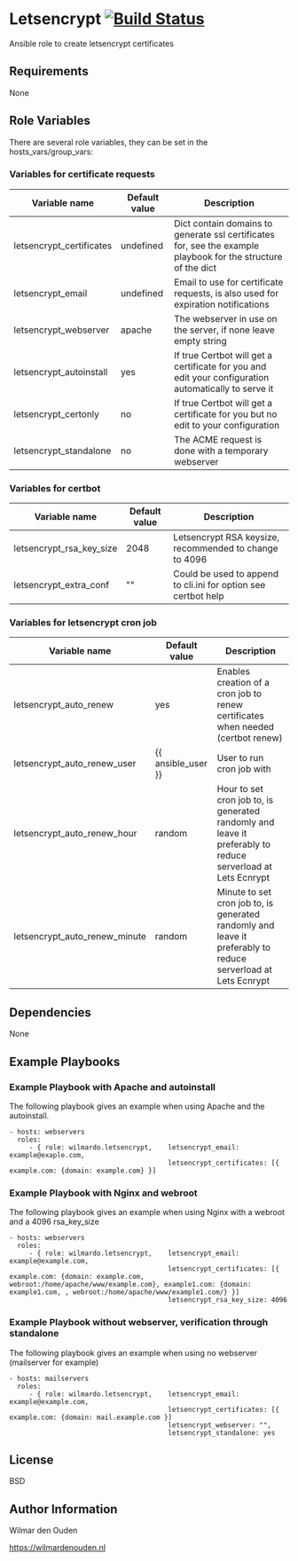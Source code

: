 Letsencrypt [![Build Status](https://travis-ci.org/wilmardo/ansible-letsencrypt.svg?branch=master)](https://travis-ci.org/wilmardo/ansible-letsencrypt)
=========

Ansible role to create letsencrypt certificates

Requirements
------------
None

Role Variables
--------------
There are several role variables, they can be set in the hosts_vars/group_vars:

### Variables for certificate requests

| Variable name             | Default value         | Description         |
| ------------------------- | --------------------- | ------------------- |
| letsencrypt_certificates  | undefined             | Dict contain domains to generate ssl certificates for, see the example playbook for the structure of the dict
| letsencrypt_email         | undefined             | Email to use for certificate requests, is also used for expiration notifications
| letsencrypt_webserver     | apache                | The webserver in use on the server, if none leave empty string
| letsencrypt_autoinstall   | yes                   | If true Certbot will get a certificate for you and edit your configuration automatically to serve it
| letsencrypt_certonly      | no                    | If true Certbot will get a certificate for you but no edit to your configuration
| letsencrypt_standalone    | no                    | The ACME request is done with a temporary webserver

### Variables for certbot

| Variable name                 | Default value     | Description         |
| ----------------------------- | ----------------- | ------------------- |
| letsencrypt_rsa_key_size      | 2048              | Letsencrypt RSA keysize, recommended to change to 4096 
| letsencrypt_extra_conf        | ""                | Could be used to append to cli.ini for option see certbot help

### Variables for letsencrypt cron job

| Variable name                    | Default value          | Description         |
| -------------------------------- | -----------------------| ------------------- |
| letsencrypt_auto_renew           | yes                    | Enables creation of a cron job to renew certificates when needed (certbot renew)
| letsencrypt_auto_renew_user      | {{ ansible_user }}     | User to run cron job with
| letsencrypt_auto_renew_hour      | random                 | Hour to set cron job to, is generated randomly and leave it preferably to reduce serverload at Lets Ecnrypt 
| letsencrypt_auto_renew_minute    | random                 | Minute to set cron job to, is generated randomly and leave it preferably to reduce serverload at Lets Ecnrypt

Dependencies
------------
None

Example Playbooks
----------------

### Example Playbook with Apache and autoinstall
The following playbook gives an example when using Apache and the autoinstall.

    - hosts: webservers    
      roles:
         - { role: wilmardo.letsencrypt,    letsencrypt_email: example@exaple.com,
                                            letsencrypt_certificates: [{ example.com: {domain: example.com} }]

### Example Playbook with Nginx and webroot
The following playbook gives an example when using Nginx with a webroot and a 4096 rsa_key_size

    - hosts: webservers    
      roles:
         - { role: wilmardo.letsencrypt,    letsencrypt_email: example@example.com,
                                            letsencrypt_certificates: [{ example.com: {domain: example.com, webroot:/home/apache/www/example.com}, example1.com: {domain: example1.com, , webroot:/home/apache/www/example1.com/} }]
                                            letsencrypt_rsa_key_size: 4096
                                            
### Example Playbook without webserver, verification through standalone
The following playbook gives an example when using no webserver (mailserver for example)

    - hosts: mailservers    
      roles:
         - { role: wilmardo.letsencrypt,    letsencrypt_email: example@example.com,
                                            letsencrypt_certificates: [{ example.com: {domain: mail.example.com }]
                                            letsencrypt_webserver: "",
                                            letsencrypt_standalone: yes
                                            
License
-------

BSD

Author Information
------------------

Wilmar den Ouden

https://wilmardenouden.nl